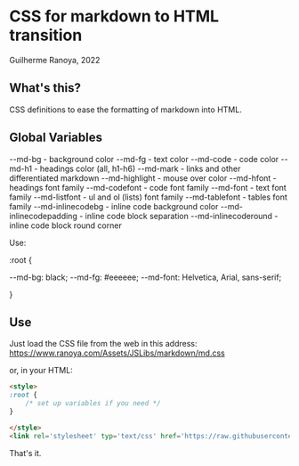 # CSS for markdown to HTML transition

Guilherme Ranoya, 2022

## What's this?

CSS definitions to ease the formatting of markdown into HTML.

## Global Variables

--md-bg - background color
--md-fg - text color
--md-code - code color
--md-h1 - headings color (all, h1-h6)
--md-mark - links and other differentiated markdown
--md-highlight - mouse over color
--md-hfont - headings font family
--md-codefont - code font family
--md-font - text font family
--md-listfont - ul and ol (lists) font family
--md-tablefont - tables font family
--md-inlinecodebg - inline code background color
--md-inlinecodepadding - inline code block separation
--md-inlinecoderound - inline code block round corner

Use:

:root {

--md-bg: black;
--md-fg: #eeeeee;
--md-font: Helvetica, Arial, sans-serif;

}

## Use

Just load the CSS file from the web in this address:
https://www.ranoya.com/Assets/JSLibs/markdown/md.css

or, in your HTML:

```html
<style>
:root {
    /* set up variables if you need */
}

</style>
<link rel='stylesheet' typ='text/css' href='https://raw.githubusercontent.com/ranoya/markdown-css/master/md.css'></link>
```

That's it.
